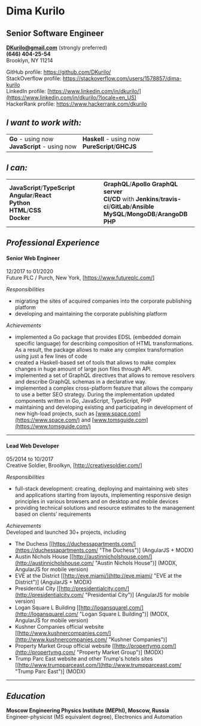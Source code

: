 # Dima Kurilo

## Senior Software Engineer

**<DKurilo@gmail.com>** (strongly preferred)  
**(646) 404-25-54**  
Brooklyn, NY 11214

GitHub profile: <https://github.com/DKurilo/>  
StackOverflow profile:
<https://stackoverflow.com/users/1578857/dima-kurilo>  
LinkedIn profile:
[https://www.linkedin.com/in/dkurilo/](https://www.linkedin.com/in/dkurilo/?locale=en_US)  
HackerRank profile: <https://www.hackerrank.com/dkurilo>  

## *I want to work with:*

<table>
<colgroup>
<col style="width: 50%" />
<col style="width: 50%" />
</colgroup>
<tbody>
<tr class="odd">
<td><strong>Go</strong> - using now<br />
<strong>JavaScript</strong> - using now</td>
<td><strong>Haskell</strong> - using now<br />
<strong>PureScript</strong>/<strong>GHCJS</strong></td>
</tr>
</tbody>
</table>

## *I can:*

<table>
<colgroup>
<col style="width: 50%" />
<col style="width: 50%" />
</colgroup>
<tbody>
<tr class="odd">
<td><strong>JavaScript</strong>/<strong>TypeScript</strong><br />
<strong>Angular</strong>/<strong>React</strong><br />
<strong>Python</strong><br />
<strong>HTML</strong>/<strong>CSS</strong><br />
<strong>Docker</strong></td>
<td><strong>GraphQL</strong>/<strong>Apollo GraphQL server</strong><br />
<strong>CI/CD</strong> with <strong>Jenkins</strong>/<strong>travis-ci</strong>/<strong>GitLab</strong>/<strong>Ansible</strong> <strong>MySQL</strong>/<strong>MongoDB</strong>/<strong>ArangoDB</strong><br />
<strong>PHP</strong></td>
</tr>
</tbody>
</table>

## *Professional Experience*

<div class="section">

#### Senior Web Engineer

12/2017 to 01/2020  
Future PLC / Purch, New York, \[<https://www.futureplc.com/>\]

*Responsibilities*

  - migrating the sites of acquired companies into the corporate
    publishing platform
  - developing and maintaining the corporate publishing platform

*Achievements*

  - implemented a Go package that provides EDSL (embedded domain
    specific language) for describing composition of HTML
    transformations. As a result, the package allows to make any complex
    transformation using just a few lines of code
  - created a Haskell-based set of tools that allows to make complex
    changes in huge amount of large json files through API.
  - implemented a set of GraphQL directives that allows to remove
    resolvers and describe GraphQL schemas in a declarative way.
  - implemented a complex cross-platform feature that allows the company
    to use a better SEO strategy. During the implementation updated
    components written in Go, JavaScript, TypeScript, PHP
  - maintaining and developing existing and participating in development
    of new high-load projects, such as
    [www.space.com](https://www.space.com/) and
    [www.tomsguide.com](https://www.tomsguide.com/)

</div>

-----

<div class="section">

#### Lead Web Developer

05/2014 to 10/2017  
Creative Soldier, Broolkyn, \[<http://creativesoldier.com/>\]

*Responsibilities*

  - full-stack development: creating, deploying and maintaining web
    sites and applications starting from layouts, implementing
    responsive design principles in various browsers and on desktop and
    mobile devices
  - providing technical solutions and resource estimates to the
    management based on clients’ requirements

*Achievements*  
Developed and launched 30+ projects, including

  - The Duchess
    \[[https://duchessapartments.com/](https://duchessapartments.com/ "The Duchess")\]
    (AngularJS + MODX)
  - Austin Nichols House
    \[[http://austinnicholshouse.com/](http://austinnicholshouse.com/ "Austin Nichols House")\]
    (MODX, AngularJS for mobile version)
  - EVE at the District
    \[[http://eve.miami/](http://eve.miami/ "EVE at the District")\]
    (AngularJS + MODX)
  - Presidential City
    \[[http://presidentialcity.com/](http://presidentialcity.com/ "Presidential City")\]
    (AngularJS for mobile version)
  - Logan Square L Building
    \[[http://logansquarel.com/](http://logansquarel.com/ "Logan Square L Building")\]
    (MODX, AngularJS for mobile version)
  - Kushner Companies official website
    \[[http://www.kushnercompanies.com/](http://www.kushnercompanies.com/ "Kushner Companies")\]
  - Property Market Group official website
    \[[http://propertymg.com/](http://propertymg.com/ "Property Market Group")\]
    (MODX)
  - Trump Parc East website and other Trump's hotels sites
    \[[http://www.trumpparceast.com/](http://www.trumpparceast.com/ "Trump Parc East")\]
    (MODX)

</div>

-----

## *Education*

**Moscow Engineering Physics Institute (MEPhI), Moscow, Russia**  
Engineer-physicist (MS equivalent degree), Electronics and Automation
